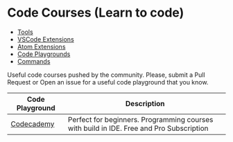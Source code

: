# Code Courses (Learn to code)

- [Tools](README.md)
- [VSCode Extensions](vscode-extensions.md)
- [Atom Extensions](atom-extensions.md)
- [Code Playgrounds](code-playgrounds.md)
- [Commands](commands.md)

Useful code courses pushed by the community. Please, submit a Pull Request or Open an issue for a useful code playground that you know.

Code Playground | Description
---- | ----
[Codecademy](https://www.codecademy.com/) | Perfect for beginners. Programming courses with build in IDE. Free and Pro Subscription